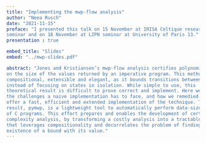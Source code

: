 ```yaml
---
title: "Implementing the mwp-flow analysis"
author: "Neea Rusch"
date: "2021-11-15"
preface: "I presented this talk on 15 November at IRISA Celtique research lab
seminar and on 18 November at LIPN seminar at University of Paris 13."
presentation : true

embed_title: "Slides"
embed: "../mwp-slides.pdf"

abstract: "Jones and Kristiansen’s mwp-flow analysis certifies polynomial bounds
on the size of the values returned by an imperative program. This method is
compositional, extensible and elegant, as it bounds transitions between states
instead of focusing on states in isolation. While simple to use, this
theoretical result is difficult to prove correct and implement. Here we detail
the challenges a naive implementation has to face, and how we remedied them to
offer a fast, efficient and extended implementation of the technique. The
result, pymwp, is a lightweight tool to automatically perform data-size analysis
of C programs. This effort prepares and enables the development of certified
complexity analysis, by transforming a costly analysis into a tractable program,
that leverages compositionality and decorrelates the problem of finding the
existence of a bound with its value."
---
```

